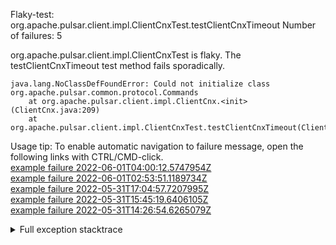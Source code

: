        
Flaky-test: org.apache.pulsar.client.impl.ClientCnxTest.testClientCnxTimeout
Number of failures: 5

org.apache.pulsar.client.impl.ClientCnxTest is flaky. The testClientCnxTimeout test method fails sporadically.

```
java.lang.NoClassDefFoundError: Could not initialize class org.apache.pulsar.common.protocol.Commands
	at org.apache.pulsar.client.impl.ClientCnx.<init>(ClientCnx.java:209)
	at org.apache.pulsar.client.impl.ClientCnxTest.testClientCnxTimeout(ClientCnxTest.java:55)
```

Usage tip: To enable automatic navigation to failure message, open the following links with CTRL/CMD-click.  
[example failure 2022-06-01T04:00:12.5747954Z](https://github.com/apache/pulsar/runs/6682553637?check_suite_focus=true#step:9:3387)  
[example failure 2022-06-01T02:53:51.1189734Z](https://github.com/apache/pulsar/runs/6682028994?check_suite_focus=true#step:9:4865)  
[example failure 2022-05-31T17:04:57.7207995Z](https://github.com/apache/pulsar/runs/6674573055?check_suite_focus=true#step:9:6479)  
[example failure 2022-05-31T15:45:19.6406105Z](https://github.com/apache/pulsar/runs/6673827333?check_suite_focus=true#step:9:3407)  
[example failure 2022-05-31T14:26:54.6265079Z](https://github.com/apache/pulsar/runs/6672385265?check_suite_focus=true#step:10:4939)  


<details>
<summary>Full exception stacktrace</summary>
<code><pre>
java.lang.NoClassDefFoundError: Could not initialize class org.apache.pulsar.common.protocol.Commands
	at org.apache.pulsar.client.impl.ClientCnx.<init>(ClientCnx.java:209)
	at org.apache.pulsar.client.impl.ClientCnxTest.testClientCnxTimeout(ClientCnxTest.java:55)
	at java.base/jdk.internal.reflect.NativeMethodAccessorImpl.invoke0(Native Method)
	at java.base/jdk.internal.reflect.NativeMethodAccessorImpl.invoke(NativeMethodAccessorImpl.java:77)
	at java.base/jdk.internal.reflect.DelegatingMethodAccessorImpl.invoke(DelegatingMethodAccessorImpl.java:43)
	at java.base/java.lang.reflect.Method.invoke(Method.java:568)
	at org.testng.internal.MethodInvocationHelper.invokeMethod(MethodInvocationHelper.java:132)
	at org.testng.internal.InvokeMethodRunnable.runOne(InvokeMethodRunnable.java:45)
	at org.testng.internal.InvokeMethodRunnable.call(InvokeMethodRunnable.java:73)
	at org.testng.internal.InvokeMethodRunnable.call(InvokeMethodRunnable.java:11)
	at java.base/java.util.concurrent.FutureTask.run(FutureTask.java:264)
	at java.base/java.util.concurrent.ThreadPoolExecutor.runWorker(ThreadPoolExecutor.java:1136)
	at java.base/java.util.concurrent.ThreadPoolExecutor$Worker.run(ThreadPoolExecutor.java:635)
	at java.base/java.lang.Thread.run(Thread.java:833)

</pre></code>
</details>

